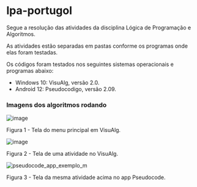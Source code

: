 # lpa-portugol
Segue a resolução das atividades da disciplina  Lógica de Programação e Algoritmos.

As atividades  estão separadas em pastas conforme os programas onde elas foram testadas.

Os códigos foram testados nos seguintes sistemas operacionais e programas abaixo:
- Windows 10:	VisuAlg, versão 2.0. 
- Android 12:	Pseudocodigo, versão 2.09.

### Imagens dos algoritmos rodando


![image](https://user-images.githubusercontent.com/28631783/159128219-81b7b623-d865-433c-b311-d34525071a7d.png)

Figura 1 - Tela do menu principal em VisuAlg.




![image](https://user-images.githubusercontent.com/28631783/160119932-5284ee5a-cd30-4606-acb0-3a51afec4041.png)

Figura 2 - Tela de uma atividade no VisuAlg.



![pseudocode_app_exemplo_m](https://user-images.githubusercontent.com/28631783/160120236-b2f8a1bd-31d4-4767-954b-c8071420c637.jpeg)

Figura 3 - Tela da mesma atividade acima no app Pseudocode.
